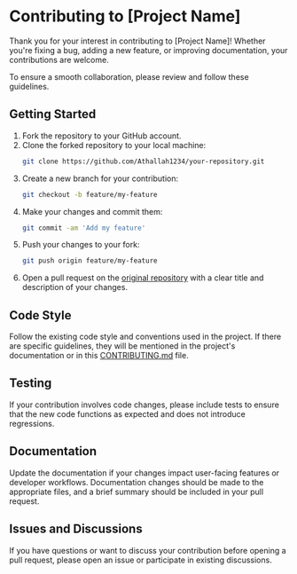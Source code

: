 # Contributing to [Project Name]

Thank you for your interest in contributing to [Project Name]! Whether you're fixing a bug, adding a new feature, or improving documentation, your contributions are welcome.

To ensure a smooth collaboration, please review and follow these guidelines.

## Getting Started

1. Fork the repository to your GitHub account.
2. Clone the forked repository to your local machine:
   ```bash
   git clone https://github.com/Athallah1234/your-repository.git
   ```
3. Create a new branch for your contribution:
   ```bash
   git checkout -b feature/my-feature
   ```
4. Make your changes and commit them:
   ```bash
   git commit -am 'Add my feature'
   ```
5. Push your changes to your fork:
   ```bash
   git push origin feature/my-feature
   ```
6. Open a pull request on the [original repository](https://github.com/Athallah1234/QRCode) with a clear title and description of your changes.

## Code Style

Follow the existing code style and conventions used in the project. If there are specific guidelines, they will be mentioned in the project's documentation or in this [CONTRIBUTING.md](CONTRIBUTING.md) file.

## Testing

If your contribution involves code changes, please include tests to ensure that the new code functions as expected and does not introduce regressions.

## Documentation

Update the documentation if your changes impact user-facing features or developer workflows. Documentation changes should be made to the appropriate files, and a brief summary should be included in your pull request.

## Issues and Discussions

If you have questions or want to discuss your contribution before opening a pull request, please open an issue or participate in existing discussions.
